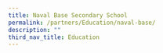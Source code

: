 ```yaml
---
title: Naval Base Secondary School
permalink: /partners/Education/naval-base/
description: ""
third_nav_title: Education
---
```

